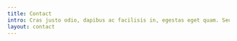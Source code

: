```yaml
---
title: Contact
intro: Cras justo odio, dapibus ac facilisis in, egestas eget quam. Sed posuere consectetur est at lobortis. Aenean eu leo quam. Pellentesque ornare sem lacinia quam venenatis vestibulum. Praesent commodo cursus magna, vel scelerisque nisl consectetur et. 
layout: contact
---
```


